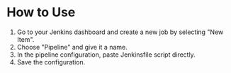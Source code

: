 


# How to Use
   
1. Go to your Jenkins dashboard and create a new job by selecting "New Item".
2. Choose "Pipeline" and give it a name.
3. In the pipeline configuration, paste Jenkinsfile script directly.
4. Save the configuration.